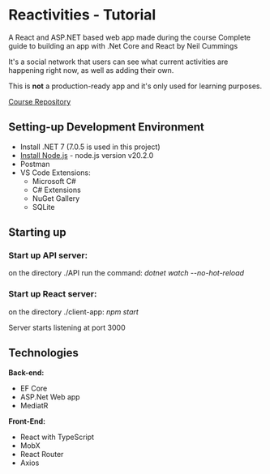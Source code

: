 # Reactivities - Tutorial
A React and ASP.NET based web app made during the course Complete guide to building an app with .Net Core and React by Neil Cummings

It's a social network that users can see what current activities are happening right now, as well as adding their own.

This is **not** a production-ready app and it's only used for learning purposes.

[Course Repository](https://github.com/TryCatchLearn/Reactivities/)

## Setting-up Development Environment
- Install .NET 7 (7.0.5 is used in this project)
- [Install Node.js](https://joachim8675309.medium.com/installing-node-js-with-nvm-4dc469c977d9) - node.js version v20.2.0 
- Postman
- VS Code Extensions:
    - Microsoft C#
    - C# Extensions
    - NuGet Gallery
    - SQLite

## Starting up
### Start up API server:
on the directory ./API run the command: *dotnet watch --no-hot-reload*

### Start up React server:
on the directory ./client-app: *npm start*

Server starts listening at port 3000

## Technologies
**Back-end:**
- EF Core
- ASP.Net Web app
- MediatR

**Front-End:**
- React with TypeScript
- MobX
- React Router
- Axios